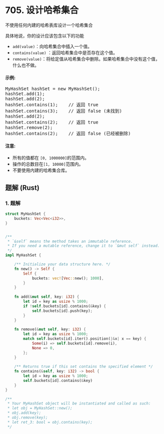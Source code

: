 # 705. 设计哈希集合
不使用任何内建的哈希表库设计一个哈希集合

具体地说，你的设计应该包含以下的功能
* ```add(value)```：向哈希集合中插入一个值。
* ```contains(value)``` ：返回哈希集合中是否存在这个值。
* ```remove(value)```：将给定值从哈希集合中删除。如果哈希集合中没有这个值，什么也不做。

#### 示例:
<pre>
MyHashSet hashSet = new MyHashSet();
hashSet.add(1);
hashSet.add(2);
hashSet.contains(1);    // 返回 true
hashSet.contains(3);    // 返回 false (未找到)
hashSet.add(2);
hashSet.contains(2);    // 返回 true
hashSet.remove(2);
hashSet.contains(2);    // 返回 false (已经被删除)
</pre>

#### 注意:
* 所有的值都在 ```[0, 1000000]```的范围内。
* 操作的总数目在```[1, 10000]```范围内。
* 不要使用内建的哈希集合库。

## 题解 (Rust)

### 1. 题解
```Rust
struct MyHashSet {
    buckets: Vec<Vec<i32>>,
}


/** 
 * `&self` means the method takes an immutable reference.
 * If you need a mutable reference, change it to `&mut self` instead.
 */
impl MyHashSet {

    /** Initialize your data structure here. */
    fn new() -> Self {
        Self {
            buckets: vec![Vec::new(); 1000],
        }
    }
    
    fn add(&mut self, key: i32) {
        let id = key as usize % 1000;
        if !self.buckets[id].contains(&key) {
            self.buckets[id].push(key);
        }
    }
    
    fn remove(&mut self, key: i32) {
        let id = key as usize % 1000;
        match self.buckets[id].iter().position(|&x| x == key) {
            Some(i) => self.buckets[id].remove(i),
            None => 0,
        };
    }
    
    /** Returns true if this set contains the specified element */
    fn contains(&self, key: i32) -> bool {
        let id = key as usize % 1000;
        self.buckets[id].contains(&key)
    }
}

/**
 * Your MyHashSet object will be instantiated and called as such:
 * let obj = MyHashSet::new();
 * obj.add(key);
 * obj.remove(key);
 * let ret_3: bool = obj.contains(key);
 */
```
